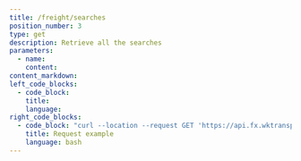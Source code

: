 ```yaml
---
title: /freight/searches
position_number: 3
type: get
description: Retrieve all the searches
parameters:
  - name:
    content:
content_markdown:
left_code_blocks:
  - code_block:
    title:
    language:
right_code_blocks:
  - code_block: "curl --location --request GET 'https://api.fx.wktransportservices.com/freight/searches' \\\r\n--header 'Authorization: Bearer eyJh...' \\"
    title: Request example
    language: bash
---
```

